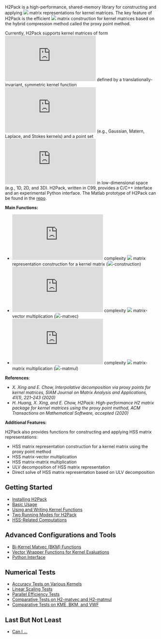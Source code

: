 H2Pack is a high-performance, shared-memory library for constructing and applying ![](https://latex.codecogs.com/svg.latex?\mathcal{H}^2) matrix representations for kernel matrices. 
The key feature of H2Pack is the efficient ![](https://latex.codecogs.com/svg.latex?\mathcal{H}^2) matrix construction for kernel matrices based on the hybrid compression method called the proxy point method. 

Currently, H2Pack supports kernel matrices of form ![](https://latex.codecogs.com/svg.latex?K(X,X)) defined by a translationally-invariant, symmetric kernel function ![](https://latex.codecogs.com/svg.latex?K(x,y)) (e.g., Gaussian, Matern, Laplace, and Stokes kernels) and a point set ![](https://latex.codecogs.com/svg.latex?X) in low-dimensional space (e.g., 1D, 2D, and 3D).
H2Pack, written in C99, provides a C/C++ interface and an experimental Python interface. The Matlab prototype of H2Pack can be found in the [repo]().

**Main Functions:**

* ![](https://latex.codecogs.com/svg.latex?O(N)) complexity ![](https://latex.codecogs.com/svg.latex?\mathcal{H}^2)  matrix representation construction for a kernel matrix (![](https://latex.codecogs.com/svg.latex?\mathcal{H}^2)-construction)
* ![](https://latex.codecogs.com/svg.latex?O(N)) complexity ![](https://latex.codecogs.com/svg.latex?\mathcal{H}^2)  matrix-vector multiplication (![](https://latex.codecogs.com/svg.latex?\mathcal{H}^2)-matvec)
* ![](https://latex.codecogs.com/svg.latex?O(N)) complexity ![](https://latex.codecogs.com/svg.latex?\mathcal{H}^2)  matrix-matrix  multiplication (![](https://latex.codecogs.com/svg.latex?\mathcal{H}^2)-matmul)


**References**:

* _X. Xing and E. Chow, Interpolative decomposition via proxy points for kernel matrices, SIAM Journal on Matrix Analysis and Applications, 41(1), 221–243 (2020)_
* _H. Huang, X. Xing, and E. Chow, H2Pack: High-performance H2 matrix package for kernel matrices using the proxy point method, ACM Transactions on Mathematical Software, accepted (2020)_

**Additional Features:** 

H2Pack also provides functions for constructing and applying HSS matrix representations: 

* HSS matrix representation construction for a kernel matrix using the proxy point method 
* HSS matrix-vector multiplication
* HSS matrix-matrix multiplication
* ULV decomposition of HSS matrix representation
* Direct solve of HSS matrix representation based on ULV decomposition


## Getting Started

* [Installing H2Pack](https://github.com/huanghua1994/H2Pack/wiki/Installing-H2Pack)
* [Basic Usage](https://github.com/huanghua1994/H2Pack/wiki/Basic-Usage)
* [Using and Writing Kernel Functions](https://github.com/huanghua1994/H2Pack/wiki/Using-and-Writing-Kernel-Functions) 
* [Two Running Modes for H2Pack](https://github.com/huanghua1994/H2Pack/wiki/Two-Running-Modes-for-H2Pack)
* [HSS-Related Computations](https://github.com/huanghua1994/H2Pack/wiki/HSS-Related-Computations)

## Advanced Configurations and Tools

* [Bi-Kernel Matvec (BKM) Functions](https://github.com/huanghua1994/H2Pack/wiki/Bi-Kernel-Matvec-Functions)
* [Vector Wrapper Functions for Kernel Evaluations](https://github.com/huanghua1994/H2Pack/wiki/Vector-Wrapper-Functions-For-Kernel-Evaluations)
* [Python Interface](https://github.com/huanghua1994/H2Pack/wiki/Using-H2Pack-in-Python)


## Numerical Tests

* [Accuracy Tests on Various Kernels](https://github.com/huanghua1994/H2Pack/wiki/Accuracy-Tests-on-Various-Kernels)
* [Linear Scaling Tests](https://github.com/huanghua1994/H2Pack/wiki/Linear-Scaling-Tests)
* [Parallel Efficiency Tests](https://github.com/huanghua1994/H2Pack/wiki/Parallel-Efficiency-Tests)
* [Comparative Tests on H2-matvec and H2-matmul](https://github.com/huanghua1994/H2Pack/wiki/Comparative-Tests-on-H2-matvec-and-H2-matmul)
* [Comparative Tests on KME, BKM, and VWF](https://github.com/huanghua1994/H2Pack/wiki/Comparative-Tests-on-KME-BKM-and-VWF)
## Last But Not Least

* [Can I ...](https://github.com/huanghua1994/H2Pack/wiki/Can-I)

